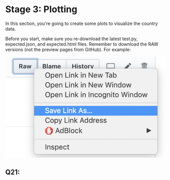 # Stage 3: Plotting

In this section, you're going to create some plots to visualize the
country data.

Before you start, make sure you re-download the latest test.py,
expected.json, and expected.html files.  Remember to download the RAW
versions (not the preview pages from GitHub).  For example:

<img src="raw.png">

## Q21: 
